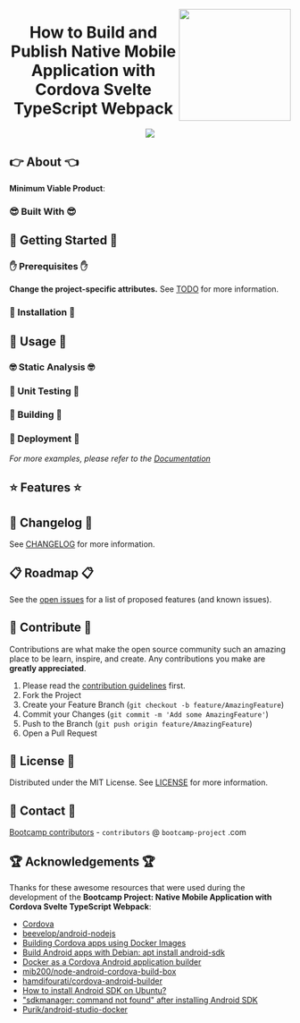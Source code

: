 <a href="https://bootcamp-project.com/" target="_blank"><img src="https://bootcamp-project.com/images/logo.png" align="right" height="200" /></a>

<h1 align="center">How to Build and Publish Native Mobile Application with Cordova Svelte TypeScript Webpack</h1>

<div align="center">
<img src="https://img.shields.io/badge/Bootcamp-Project-blue?style=for-the-badge" />
</div>

## 👉 About 👈

**Minimum Viable Product**:

### 😎 Built With 😎

## 📖 Getting Started 📖

### ✋ Prerequisites ✋

**Change the project-specific attributes.** See [TODO](TODO.md) for more information.

### 💪 Installation 💪

## 🚀 Usage 🚀

### 🤓 Static Analysis 🤓

### 🧐 Unit Testing 🧐

### 🤩 Building 🤩

### 🥳 Deployment 🥳

_For more examples, please refer to the [Documentation](https://native-mobile.rtfm.page)_

## ⭐️ Features ⭐️

## 📑 Changelog 📑

See [CHANGELOG](CHANGELOG) for more information.

## 📋 Roadmap 📋

See the [open issues](https://gitlab.com/the-bootcamp-project/boilerplates/native-mobile/-/issues) for a list of proposed features (and known issues).

## 🤝 Contribute 🤝

Contributions are what make the open source community such an amazing place to be learn, inspire, and create. Any contributions you make are **greatly appreciated**.

1. Please read the [contribution guidelines](docs/_media/code_of_conduct.md) first.
2. Fork the Project
3. Create your Feature Branch (`git checkout -b feature/AmazingFeature`)
4. Commit your Changes (`git commit -m 'Add some AmazingFeature'`)
5. Push to the Branch (`git push origin feature/AmazingFeature`)
6. Open a Pull Request

## 📜 License 📜

Distributed under the MIT License. See [LICENSE](LICENSE) for more information.

## 💌 Contact 💌

[Bootcamp contributors](https://bootcamp-project.com/) - `contributors` @ `bootcamp-project` .com

## 🏆 Acknowledgements 🏆

Thanks for these awesome resources that were used during the development of the **Bootcamp Project: Native Mobile Application with Cordova Svelte TypeScript Webpack**:

- [Cordova](https://cordova.apache.org/#getstarted)
- [beevelop/android-nodejs](https://hub.docker.com/r/beevelop/android-nodejs)
- [Building Cordova apps using Docker Images](https://swaminathanvetri.in/2016/12/24/building-cordova-apps-using-docker-images/)
- [Build Android apps with Debian: apt install android-sdk](https://bits.debian.org/2017/03/build-android-apps-with-debian.html)
- [Docker as a Cordova Android application builder](https://medium.com/@cnadeau_/docker-as-a-cordova-android-application-builder-9e292298c08e)
- [mib200/node-android-cordova-build-box](https://github.com/mib200/node-android-cordova-build-box/blob/master/Dockerfile)
- [hamdifourati/cordova-android-builder](https://github.com/hamdifourati/cordova-android-builder)
- [How to install Android SDK on Ubuntu?](https://stackoverflow.com/questions/34556884/how-to-install-android-sdk-on-ubuntu)
- ["sdkmanager: command not found" after installing Android SDK](https://stackoverflow.com/questions/53994924/sdkmanager-command-not-found-after-installing-android-sdk)
- [Purik/android-studio-docker](https://github.com/Purik/android-studio-docker/blob/master/Dockerfile)
